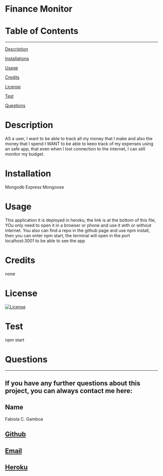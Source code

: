 
  
  # Finance Monitor

  # Table of Contents
  _________________________________

[Description](#Description)

[Installations](#Installations)

[Usage](#Usage)

[Credits](#Credits)

[License](#License)

[Test](#Test)

[Questions](#Questions)
 

  # Description
   AS a user, I want to be able to track all my money that I make and also the money that I spend I WANT to be able to keeo track of my expenses using an safe app, that even when I lost connection to the internet, I can still monitor my budget.

  # Installation
  Mongodb Express Mongoose

  # Usage
  This application it is deployed in heroku, the link is at the bottom of this file, YOu only need to open it in a browser or phone and use it with or without internet. You also can find a repo in the github page and use npm install, then you can enter npm start, the terminal will open in the port localhost:3001 to be able to see the app 

  # Credits
  none

  # License
  [![License](https://img.shields.io/badge/License--blue.svg)](https://opensource.org/licenses/)
  
  # Test
  npm start

  # Questions
  _________________________________

  ## If you have any further questions about this project, you can always contact me here:

  ## Name
  Fabiola C. Gamboa

  ## [Github](https://github.com/Fabscg)
  

  ## [Email](fabiscg79@gmail.com)

  ## [Heroku](https://finance-monitor.herokuapp.com/)
